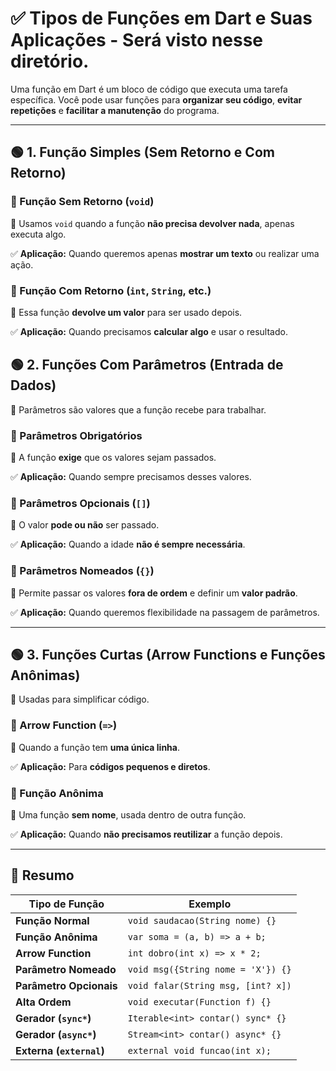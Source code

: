 # ✅ Tipos de Funções em Dart e Suas Aplicações - Será visto nesse diretório.

Uma função em Dart é um bloco de código que executa uma tarefa específica. Você pode usar funções para **organizar seu código**, **evitar repetições** e **facilitar a manutenção** do programa.

---

## 🟢 1. Função Simples (Sem Retorno e Com Retorno)

### 📌 Função Sem Retorno (`void`)
🔹 Usamos `void` quando a função **não precisa devolver nada**, apenas executa algo.

✅ **Aplicação:** Quando queremos apenas **mostrar um texto** ou realizar uma ação.

### 📌 Função Com Retorno (`int`, `String`, etc.)
🔹 Essa função **devolve um valor** para ser usado depois.

✅ **Aplicação:** Quando precisamos **calcular algo** e usar o resultado.

## 🟢 2. Funções Com Parâmetros (Entrada de Dados)

🔹 Parâmetros são valores que a função recebe para trabalhar.

### 📌 Parâmetros Obrigatórios
🔹 A função **exige** que os valores sejam passados.

✅ **Aplicação:** Quando sempre precisamos desses valores.

### 📌 Parâmetros Opcionais (`[]`)
🔹 O valor **pode ou não** ser passado.

✅ **Aplicação:** Quando a idade **não é sempre necessária**.

### 📌 Parâmetros Nomeados (`{}`)
🔹 Permite passar os valores **fora de ordem** e definir um **valor padrão**.

✅ **Aplicação:** Quando queremos flexibilidade na passagem de parâmetros.

---

## 🟢 3. Funções Curtas (Arrow Functions e Funções Anônimas)
🔹 Usadas para simplificar código.

### 📌 Arrow Function (`=>`)
🔹 Quando a função tem **uma única linha**.

✅ **Aplicação:** Para **códigos pequenos e diretos**.

### 📌 Função Anônima
🔹 Uma função **sem nome**, usada dentro de outra função.

✅ **Aplicação:** Quando **não precisamos reutilizar** a função depois.

---
## 📌 Resumo

| Tipo de Função          | Exemplo                              |
|-------------------------|--------------------------------------|
| **Função Normal**       | `void saudacao(String nome) {}`     |
| **Função Anônima**      | `var soma = (a, b) => a + b;`       |
| **Arrow Function**      | `int dobro(int x) => x * 2;`        |
| **Parâmetro Nomeado**   | `void msg({String nome = 'X'}) {}`  |
| **Parâmetro Opcionais** | `void falar(String msg, [int? x])`  |
| **Alta Ordem**          | `void executar(Function f) {}`      |
| **Gerador (`sync*`)**   | `Iterable<int> contar() sync* {}`   |
| **Gerador (`async*`)**  | `Stream<int> contar() async* {}`    |
| **Externa (`external`)**| `external void funcao(int x);`      |

